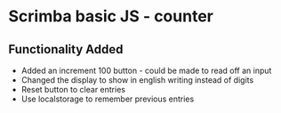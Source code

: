# Scrimba basic JS - counter

## Functionality Added
- Added an increment 100 button - could be made to read off an input
- Changed the display to show in english writing instead of digits
- Reset button to clear entries
- Use localstorage to remember previous entries